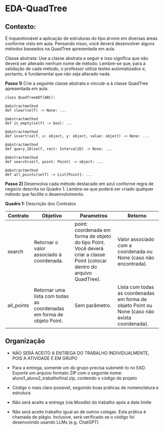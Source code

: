 # EDA-QuadTree

## Contexto: 

É inquestionável a aplicação de estruturas do tipo árvore em diversas áreas conforme visto em aula. Pensando nisso, você deverá desenvolver alguns métodos baseados na QuadTree apresentada em aula.

Classe abstrata: Use a classe abstrata a seguir e isso significa que não deverá ser alterado nenhum nome de método. Lembre-se que, para a validação de cada método, o professor utiliza testes automatizados e, portanto, é fundamental que não seja alterado nada.

**Passo 1)** Crie a seguinte classe abstrata e vincule-a à classe QuadTree apresentada em aula.

```
class QuadTreeADT(ABC):

@abstractmethod
def clear(self) -> None: ...

@abstractmethod
def is_empty(self) -> bool: ...

@abstractmethod
def insert(self, x: object, y: object, value: object) -> None: ...

@abstractmethod
def query_2D(self, rect: Interval2D) -> None: ...

@abstractmethod
def search(self, point: Point) -> object: ...

@abstractmethod
def all_points(self) -> List[Point]: ...
```

**Passo 2)** Desenvolva cada método destacado em azul conforme regra de negócio descrita no Quadro 1.
Lembre-se que poderá ser criado qualquer método que facilite o desenvolvimento.

**Quadro 1:** Descrição dos Contratos

| Contrato | Objetivo | Parametros | Retorno |
| -------- | -------- | ---------- | ------- |
| search | Retornar o valor associado à coordenada. | point: coordenada em forma de objeto do tipo Point. Você deverá criar a classe Point (colocar dentro do arquivo QuadTree). | Valor associado com a coordenada ou None (caso não encontrada). |
| all_points | Retornar uma lista com todas as coordenadas em forma de objeto Point. | Sem parâmetro. | Lista com todas as coordenadas em forma de objeto Point ou None (caso não exista coordenada). |


## Organização
- NÃO SERÁ ACEITO A ENTREGA DO TRABALHO INDIVIDUALMENTE, POIS A ATIVIDADE É EM
GRUPO

- Para a entrega, somente um do grupo precisa submetê-lo no EAD. Exporte um arquivo formato ZIP
com o seguinte nome: aluno1_aluno2_trabalhofinal.zip, contendo o código do projeto

- Código o mais claro possível, seguindo boas práticas de nomenclatura e estrutura

- Não será aceito a entrega (via Moodle) do trabalho após a data limite

- Não será aceito trabalho igual ao de outros colegas. Esta prática é chamada de plágio. Inclusive, será verificado se o código foi desenvolvido usando LLMs (e.g. ChatGPT)
